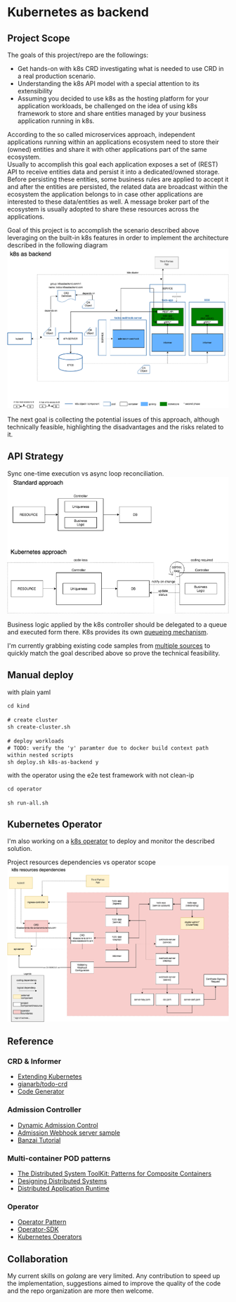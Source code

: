 # Kubernetes as backend

## Project Scope
The goals of this project/repo are the followings:
- Get hands-on with k8s CRD investigating what is needed to use CRD in a real production scenario.
- Understanding the k8s API model with a special attention to its extensibility
- Assuming you decided to use k8s as the hosting platform for your application workloads, be challenged on the idea of using k8s framework to store and share entities managed by your business application running in k8s.

According to the so called microservices approach, independent applications running within an applications ecosystem need to store their (owned) entities and share it with other applications part of the same ecosystem.  
Usually to accomplish this goal each application exposes a set of (REST) API to receive entities data and persist it into a dedicated/owned storage.  
Before persisting these entities, some business rules are applied to accept it and after the entities are persisted, the related data are broadcast within the ecosystem the application belongs to in case other applications are interested to these data/entities as well.  A message broker part of the ecosystem is usually adopted to share these resources across the applications.

Goal of this project is to accomplish the scenario described above leveraging on the built-in k8s features in order to implement the architecture described in the following diagram
![](images/k8s-as-backend.png?raw=true)

The next goal is collecting the potential issues of this approach, although technically feasible, highlighting the disadvantages and the risks related to it.

## API Strategy
Sync one-time execution vs async loop reconciliation.
![](images/kab-API-strategy.png?raw=true)

Business logic applied by the k8s controller should be delegated to a queue and executed form there. K8s provides its own [queueing mechanism](https://godoc.org/k8s.io/client-go/util/workqueue).

I'm currently grabbing existing code samples from [multiple sources](notes.md) to quickly match the goal described above so prove the technical feasibility.

## Manual deploy
with plain yaml
```
cd kind

# create cluster
sh create-cluster.sh

# deploy workloads
# TODO: verify the 'y' paramter due to docker build context path within nested scripts
sh deploy.sh k8s-as-backend y
```

with the operator using the e2e test framework with not clean-ip
```
cd operator

sh run-all.sh
```


## Kubernetes Operator
I'm also working on a [k8s operator](operator/README.md) to deploy and monitor the described solution.

Project resources dependencies vs operator scope
![](images/kab-resource-deps.png?raw=true)

## Reference

### CRD & Informer
- [Extending Kubernetes](https://get.oreilly.com/ind_extending-kubernetes.html)
- [gianarb/todo-crd](https://github.com/gianarb/todo-crd)
- [Code Generator](https://github.com/kubernetes/code-generator)

### Admission Controller

- [Dynamic Admission Control](https://kubernetes.io/docs/reference/access-authn-authz/extensible-admission-controllers)
- [Admission Webhook server sample](https://github.com/kubernetes/kubernetes/tree/v1.16.11/test/images/agnhost#webhook-kubernetes-external-admission-webhook)
- [Banzai Tutorial](https://banzaicloud.com/blog/k8s-admission-webhooks/)

### Multi-container POD patterns

- [The Distributed System ToolKit: Patterns for Composite Containers](https://kubernetes.io/blog/2015/06/the-distributed-system-toolkit-patterns/)
- [Designing Distributed Systems](https://learning.oreilly.com/library/view/designing-distributed-systems/9781491983638/)
- [Distributed Application Runtime](https://dapr.io/)

### Operator

- [Operator Pattern](https://kubernetes.io/docs/concepts/extend-kubernetes/operator/)
- [Operator-SDK](https://github.com/operator-framework/operator-sdk)
- [Kubernetes Operators](https://learning.oreilly.com/library/view/kubernetes-operators/9781492048039/)

## Collaboration
My current skills on *golang* are very limited. Any contribution to speed up the implementation, suggestions aimed to improve the quality of the code and the repo organization are more then welcome.
